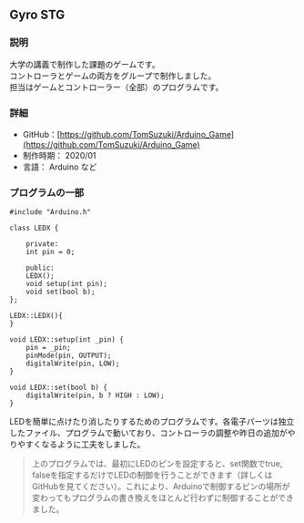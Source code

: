 ## Gyro STG
### 説明
大学の講義で制作した課題のゲームです。  
コントローラとゲームの両方をグループで制作しました。  
担当はゲームとコントローラー（全部）のプログラムです。

### 詳細
- GitHub：[https://github.com/TomSuzuki/Arduino_Game](https://github.com/TomSuzuki/Arduino_Game)
- 制作時期： 2020/01
- 言語： Arduino など

### プログラムの一部
```
#include "Arduino.h"

class LEDX {

	private:
	int pin = 0;

	public:
	LEDX();
	void setup(int pin);
	void set(bool b);
};

LEDX::LEDX(){
}

void LEDX::setup(int _pin) {
	pin = _pin;
	pinMode(pin, OUTPUT);
	digitalWrite(pin, LOW);
}

void LEDX::set(bool b) {
	digitalWrite(pin, b ? HIGH : LOW);
}
```
LEDを簡単に点けたり消したりするためのプログラムです。各電子パーツは独立したファイル、プログラムで動いており、コントローラの調整や昨日の追加がやりやすくなるように工夫をしました。  
> 上のプログラムでは、最初にLEDのピンを設定すると、set関数でtrue, falseを指定するだけでLEDの制御を行うことができます（詳しくはGitHubを見てください）。これにより、Arduinoで制御するピンの場所が変わってもプログラムの書き換えをほとんど行わずに制御することができました。

